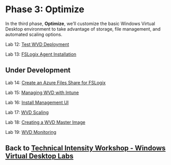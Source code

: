 # Phase 3: Optimize

In the third phase, **Optimize**, we’ll customize the basic Windows Virtual Desktop environment to take advantage of storage, file management, and automated scaling options.

Lab 12: [Test WVD Deployment](Optimize-Lab12-Test-WVD-Deployment.md)

Lab 13: [FSLogix Agent Installation](Optimize-Lab13-FSLogix-Agent-Installation.md)

## Under Development

Lab 14: [Create an Azure Files Share for FSLogix](Optimize-Lab14-Create-an-Azure-Files-Share-for-FSLogix.md)

Lab 15: [Managing WVD with Intune](Optimize-Lab15-ManagingWVDwithIntune.md)

Lab 16: [Install Management UI](Optimize-Lab16-Install-Management-UI.md)

Lab 17: [WVD Scaling](Optimize-Lab17-WVD-Scaling.md)

Lab 18: [Creating a WVD Master Image](Optimize-Lab18-Creating-a-WVD-Master-Image.md)

Lab 19: [WVD Monitoring](Optimize-Lab19-WVD-Monitoring.md)

## Back to [Technical Intensity Workshop - Windows Virtual Desktop Labs](../index.md)
